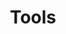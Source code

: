 ---
layout: list
type: category
title: Tools
slug: tools
description: >
 Airflow, Spark, Docker등 데이터 관련 도구 사용법을 정리합니다.
sitemap: true
---